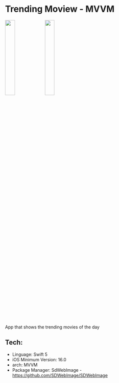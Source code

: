 # Trending Moview - MVVM

<img src="https://github.com/user-attachments/assets/ffdce3d4-55eb-4c78-a96a-6efe020840eb" width="25%">
<img src="https://github.com/user-attachments/assets/8ee934e2-421b-42e8-991b-cf7ad98cebea" width="25%">

App that shows the trending movies of the day

## Tech:

* Linguage: Swift 5
* iOS Minimum Version: 16.0
* arch: MVVM
* Package Manager: SdWebImage - https://github.com/SDWebImage/SDWebImage

